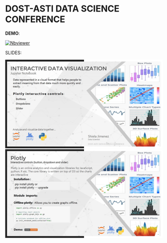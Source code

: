# DOST-ASTI DATA SCIENCE CONFERENCE

**DEMO**:

[![Nbviewer](https://github.com/jupyter/design/blob/main/logos/Badges/nbviewer_badge.svg)](https://nbviewer.jupyter.org/github/shejz/DOST-ASTI/blob/main/plotly_interactive.ipynb)


SLIDES:

![alt text](https://github.com/shejz/DOST-ASTI/blob/main/Presentation%20.pptx/Slides1.jpg)
![alt text](https://github.com/shejz/DOST-ASTI/blob/main/Presentation%20.pptx/Slides2.jpg)



